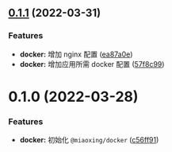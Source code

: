 ## [0.1.1](https://github.com/miaoxing/docker/compare/v0.1.0...v0.1.1) (2022-03-31)


### Features

* **docker:** 增加 nginx 配置 ([ea87a0e](https://github.com/miaoxing/docker/commit/ea87a0e517534b6b7dbbdb7badd4863fcd4e8b95))
* **docker:** 增加应用所需 docker 配置 ([57f8c99](https://github.com/miaoxing/docker/commit/57f8c9923164afeea35f6f00b88d0c7fa390f94f))

# 0.1.0 (2022-03-28)


### Features

* **docker:** 初始化 `@miaoxing/docker` ([c56ff91](https://github.com/miaoxing/docker/commit/c56ff9155245e7a2e3826a6a1004c215c0c38b26))
